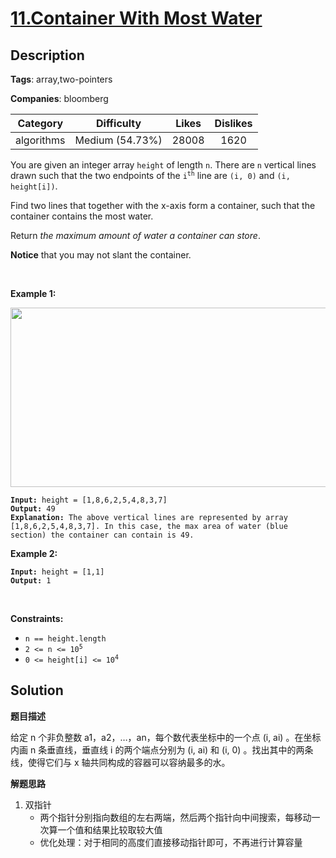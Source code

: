 # [11.Container With Most Water](https://leetcode.com/problems/container-with-most-water/description/)

## Description

**Tags**: array,two-pointers

**Companies**: bloomberg

| Category | Difficulty | Likes | Dislikes |
| :------: | :--------: | :---: | :------: |
| algorithms | Medium (54.73%) | 28008 | 1620 |

<p>You are given an integer array <code>height</code> of length <code>n</code>. There are <code>n</code> vertical lines drawn such that the two endpoints of the <code>i<sup>th</sup></code> line are <code>(i, 0)</code> and <code>(i, height[i])</code>.</p>
<p>Find two lines that together with the x-axis form a container, such that the container contains the most water.</p>
<p>Return <em>the maximum amount of water a container can store</em>.</p>
<p><strong>Notice</strong> that you may not slant the container.</p>
<p>&nbsp;</p>
<p><strong class="example">Example 1:</strong></p>
<img alt="" src="https://s3-lc-upload.s3.amazonaws.com/uploads/2018/07/17/question_11.jpg" style="width: 600px; height: 287px;" />
<pre><code><strong>Input:</strong> height = [1,8,6,2,5,4,8,3,7]
<strong>Output:</strong> 49
<strong>Explanation:</strong> The above vertical lines are represented by array [1,8,6,2,5,4,8,3,7]. In this case, the max area of water (blue section) the container can contain is 49.</code></pre>
<p><strong class="example">Example 2:</strong></p>
<pre><code><strong>Input:</strong> height = [1,1]
<strong>Output:</strong> 1</code></pre>
<p>&nbsp;</p>
<p><strong>Constraints:</strong></p>
<ul>
  <li><code>n == height.length</code></li>
  <li><code>2 &lt;= n &lt;= 10<sup>5</sup></code></li>
  <li><code>0 &lt;= height[i] &lt;= 10<sup>4</sup></code></li>
</ul>

## Solution

**题目描述**

给定 n 个非负整数 a1，a2，…，an，每个数代表坐标中的一个点 (i, ai) 。在坐标内画 n 条垂直线，垂直线 i 的两个端点分别为 (i, ai) 和 (i, 0) 。找出其中的两条线，使得它们与 x 轴共同构成的容器可以容纳最多的水。

**解题思路**

1. 双指针
   - 两个指针分别指向数组的左右两端，然后两个指针向中间搜索，每移动一次算一个值和结果比较取较大值
   - 优化处理：对于相同的高度们直接移动指针即可，不再进行计算容量

